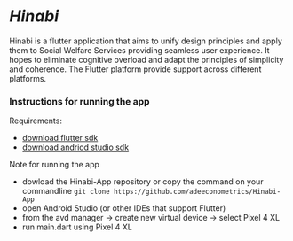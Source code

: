 # *Hinabi*

Hinabi is a flutter application that aims to unify design principles and apply them to Social Welfare Services providing seamless user experience. It hopes to eliminate cognitive overload and adapt the principles of simplicity and coherence. The Flutter platform provide support across different platforms. 

### Instructions for running the app

Requirements:
- [download flutter sdk](https://flutter.dev/docs/get-started/install)
- [download andriod studio sdk](https://developer.android.com/studio/install)

Note for running the app
- dowload the Hinabi-App repository or copy the command on your commandline ``git clone https://github.com/adeeconometrics/Hinabi-App``
- open Android Studio (or other IDEs that support Flutter)
- from the avd manager -> create new virtual device -> select Pixel 4 XL
- run main.dart using Pixel 4 XL
